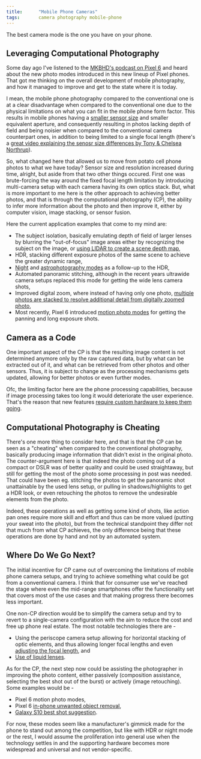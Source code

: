 ```yaml
---
title:      "Mobile Phone Cameras"
tags:       camera photography mobile-phone 
---
```


The best camera mode is the one you have on your phone.

## Leveraging Computational Photography

Some day ago I've listened to the [MKBHD's podcast on Pixel
6](https://youtu.be/iXVdeYbgEvQ?t=1290) and heard about the new photo
modes introduced in this new lineup of Pixel phones. That got me
thinking on the overall development of mobile photography, and how it
managed to improve and get to the state where it is today.

I mean, the mobile phone photography compared to the conventional one is
at a clear disadvantage when compared to the conventional one due to the
physical limitations on what you can fit in the mobile phone form
factor. This results in mobile phones having a [smaller sensor
size](https://en.wikipedia.org/wiki/Image_sensor_format#Table_of_sensor_formats_and_sizes)
and smaller equivalent aperture, and consequently resulting in photos
lacking depth of field and being noisier when compared to the
conventional camera counterpart ones, in addition to being limited to a
single focal length (there's a [great video explaining the senosr size
differences by Tony & Chelsea
Northrup](https://www.youtube.com/watch?v=hi_CkZ0sGAw)).

So, what changed here that allowed us to move from potato cell phone
photos to what we have today? Sensor size and resolution increased
during time, alright, but aside from that two other things occured.
First one was brute-forcing the way around the fixed focal length
limitation by introducing multi-camera setup with each camera having its
own optics stack. But, what is more important to me here is the other
approach to achieving better photos, and that is through the
computational photography (CP), the ability to infer more information
about the photo and then improve it, either by computer vision, image
stacking, or sensor fusion.

Here the current application examples that come to my mind are:

-   The subject isolation, basically emulating depth of field of larger
    lenses by blurring the "out-of-focus" image areas either by
    recognizing the subject on the image, or [using LIDAR to create a
    scene depth map](https://lux.camera/iphone-12-camera-review/),
-   HDR, stacking different exposure photos of the same scene to achieve
    the greater dynamic range,
-   [Night](https://www.androidauthority.com/what-is-night-mode-and-how-does-it-work-979590/)
    and [astrophotography
    modes](https://petapixel.com/2021/11/04/google-pixel-6-pro-astrophotography-review-stellar-results/)
    as a follow-up to the HDR,
-   Automated panoramic stitching, although in the recent years
    ultrawide camera setups replaced this mode for getting the wide lens
    camera shots,
-   Improved digital zoom, where instead of having only one photo,
    [multiple photos are stacked to resolve additional detail from
    digitally zoomed
    photo](https://ai.googleblog.com/2018/10/see-better-and-further-with-super-res.html),
-   Most recently, Pixel 6 introduced [motion photo
    modes](https://youtu.be/Kp1P4S-WgvU?t=451) for getting the panning
    and long exposure shots.

## Camera as a Code

One important aspect of the CP is that the resulting image content is
not determined anymore only by the raw captured data, but by what can be
extracted out of it, and what can be retrieved from other photos and
other sensors. Thus, it is subject to change as the processing
mechanisms gets updated, allowing for better photos or even further
modes.

Ofc, the limiting factor here are the phone processing capabilities,
because if image processing takes too long it would deteriorate the user
experience. That's the reason that new features [require custom hardware
to keep them
going](https://www.tomsguide.com/news/google-pixel-6-tensor-chip-what-it-is-and-why-its-a-big-deal).

## Computational Photography is Cheating

There's one more thing to consider here, and that is that the CP can be
seen as a "cheating" when compared to the conventional photography,
basically producing image information that didn't exist in the original
photo. The counter-argument here is that indeed the photo coming out of
a compact or DSLR was of better quality and could be used straightaway,
but still for getting the most of the photo some processing in post was
needed. That could have been eg. stitching the photos to get the
panoramic shot unattainable by the used lens setup, or pulling in
shadows/highlights to get a HDR look, or even retouching the photos to
remove the undesirable elements from the photo.

Indeed, these operations as well as getting some kind of shots, like
action pan ones require more skill and effort and thus can be more
valued (putting your sweat into the photo), but from the technical
standpoint they differ not that much from what CP achieves, the only
difference being that these operations are done by hand and not by an
automated system.

## Where Do We Go Next?

The initial incentive for CP came out of overcoming the limitations of
mobile phone camera setups, and trying to achieve something what could
be got from a conventional camera. I think that for consumer use we've
reached the stage where even the mid-range smartphones offer the
functionality set that covers most of the use cases and that making
progress there becomes less important.

One non-CP direction would be to simplify the camera setup and try to
revert to a single-camera configuration with the aim to reduce the cost
and free up phone real estate. The most notable technologies there are -

-   Using the periscope camera setup allowing for horizontal stacking of
    optic elements, and thus allowing longer focal lengths and even
    [adjusting the focal
    length](https://www.gsmarena.com/sony_xperia_1_iii-review-2287p5.php),
    and
-   [Use of liquid
    lenses](https://www.theverge.com/2021/3/25/22350245/xiaomi-mi-mix-liquid-lens-autofocus-focal-length-camera).

As for the CP, the next step now could be assisting the photographer in
improving the photo content, either passively (composition assistance,
selecting the best shot out of the burst) or actively (image
retouching). Some examples would be -

-   Pixel 6 motion photo modes,
-   Pixel 6 [in-phone unwanted object
    removal](https://youtu.be/Kp1P4S-WgvU?t=204),
-   [Galaxy S10 best shot
    suggestion](https://www.youtube.com/watch?v=WmdABCNTNNE).

For now, these modes seem like a manufacturer's gimmick made for the
phone to stand out among the competition, but like with HDR or night
mode or the rest, I would assume the proliferation into general use when
the technology settles in and the supporting hardware becomes more
widespread and universal and not vendor-specific.
